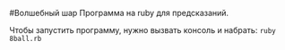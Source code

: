 #Волшебный шар
Программа на ruby для предсказаний.

Чтобы запустить программу, нужно вызвать консоль и набрать:
`ruby 8ball.rb`
